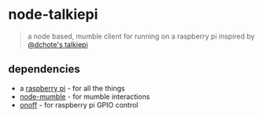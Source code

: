 # node-talkiepi
> a node based, mumble client for running on a raspberry pi inspired by [@dchote's talkiepi](https://github.com/dchote/talkiepi)

## dependencies
* a [raspberry pi](https://www.raspberrypi.org/) - for all the things
* [node-mumble](https://github.com/Rantanen/node-mumble) - for mumble interactions
* [onoff](https://github.com/fivdi/onoff) - for raspberry pi GPIO control
